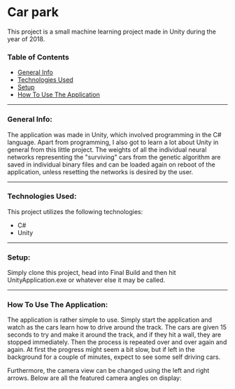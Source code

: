 # Car park
This project is a small machine learning project made in Unity during the year of 2018.
### Table of Contents
- [General Info](#general-info)
- [Technologies Used](#technologies-used)
- [Setup](#setup)
- [How To Use The Application](#how-to-use-the-application)

___

### General Info:
The application was made in Unity, which involved programming in the C# language. Apart from programming, I also got to learn a lot about Unity in general from this little project. The weights of all the individual neural networks representing the "surviving" cars from the genetic algorithm are saved in individual binary files and can be loaded again on reboot of the application, unless resetting the networks is desired by the user.

___

### Technologies Used:
This project utilizes the following technologies:
- C#
- Unity

___

### Setup:
Simply clone this project, head into Final Build and then hit UnityApplication.exe or whatever else it may be called.

___

### How To Use The Application:
The application is rather simple to use. Simply start the application and watch as the cars learn how to drive around the track. The cars are given 15 seconds to try 
and make it around the track, and if they hit a wall, they are stopped immediately. Then the process is repeated over and over again and again. At first the progress 
might seem a bit slow, but if left in the background for a couple of minutes, expect to see some self driving cars.

Furthermore, the camera view can be changed using the left and right arrows. Below are all the featured camera angles on display:

